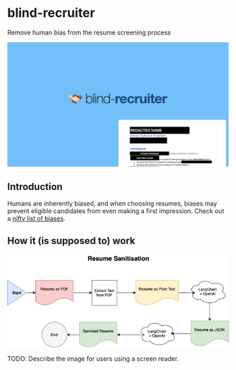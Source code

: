 # blind-recruiter
Remove human bias from the resume screening process

![A banner image, depicting a PDF resume with redacted fields marked by black ink](./_docs/blind-recruiter.banner.png)

## Introduction
Humans are inherently biased, and when choosing resumes, biases may prevent eligible candidates from
even making a first impression. Check out a [nifty list of biases](https://github.com/aniruddha-adhikary/blind-recruiter/wiki/Biases-to-address).

## How it (is supposed to) work
![A flow diagram visualising the step-by-step processing workflow](./_docs/flow-diagram.drawio.png)

TODO: Describe the image for users using a screen reader.